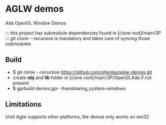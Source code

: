 # AGLW demos
Ada OpenGL Window Demos

::: this project has submodule dependencies found in [clone root]/main/3P  
::: git clone --recursive is mandatory and takes care of syncing those submodules

## Build

- $ git clone --recursive https://github.com/ohenley/aglw-demos.git
- create __obj__ and __lib__ folder in [clone root]/main/3P/OpenGLAda if not present
- $ gprbuild demos.gpr -Xwindowing_system=windows

## Limitations

Until Aglw supports other platforms, the demos only works on win32
